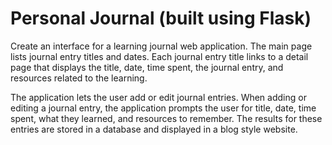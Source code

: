 # Personal Journal (built using Flask)

Create an interface for a learning journal web application. The main page lists journal entry titles and dates. Each journal entry title links to a detail page that displays the title, date, time spent, the journal entry, and resources related to the learning.

The application lets the user add or edit journal entries. When adding or editing a journal entry, the application prompts the user for title, date, time spent, what they learned, and resources to remember. The results for these entries are stored in a database and displayed in a blog style website.
